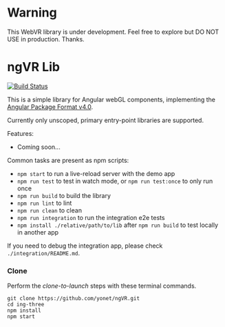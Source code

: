 # Warning

This WebVR library is under development. Feel free to explore but DO NOT USE in production. Thanks.

# ngVR Lib
[![Build Status][travis-badge]][travis-badge-url]

This is a simple library for Angular webGL components, implementing the
[Angular Package Format v4.0](https://docs.google.com/document/d/1CZC2rcpxffTDfRDs6p1cfbmKNLA6x5O-NtkJglDaBVs/edit#heading=h.k0mh3o8u5hx).

Currently only unscoped, primary entry-point libraries are supported.

Features:
- Coming soon...

Common tasks are present as npm scripts:

- `npm start` to run a live-reload server with the demo app
- `npm run test` to test in watch mode, or `npm run test:once` to only run once
- `npm run build` to build the library
- `npm run lint` to lint
- `npm run clean` to clean
- `npm run integration` to run the integration e2e tests
- `npm install ./relative/path/to/lib` after `npm run build` to test locally in another app

If you need to debug the integration app, please check `./integration/README.md`.

[travis-badge]: https://travis-ci.org/yonet/ngVR.svg?branch=master
[travis-badge-url]: https://travis-ci.org/yonet/ngVR


### Clone

Perform the _clone-to-launch_ steps with these terminal commands.

```
git clone https://github.com/yonet/ngVR.git
cd ing-three
npm install
npm start
```
